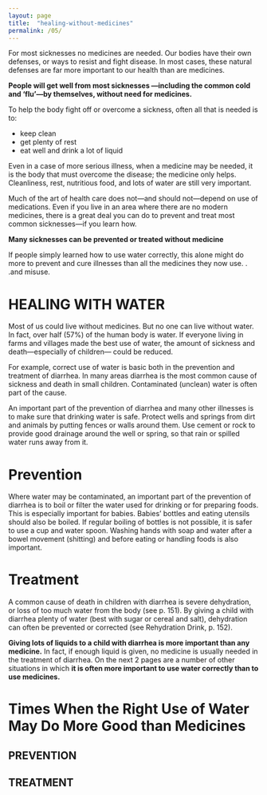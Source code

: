 ```yaml
---
layout: page
title:  "healing-without-medicines"
permalink: /05/
---
```

For most sicknesses no medicines are needed. Our bodies have their own defenses, or ways to resist and fight disease. In most cases, these natural defenses are far more important to our health than are medicines.

**People will get well from most sicknesses —including the common cold and ‘flu’—by themselves, without need for medicines.**

To help the body fight off or overcome a sickness, often all that is needed is to:

  - keep clean
  - get plenty of rest
  - eat well and drink a lot of liquid

Even in a case of more serious illness, when a medicine may be needed, it is the body that must overcome the disease; the medicine only helps. Cleanliness, rest, nutritious food, and lots of water are still very important.


Much of the art of health care does not—and should not—depend on use of medications. Even if you live in an area where there are no modern medicines, there is a great deal you can do to prevent and treat most common sicknesses—if you learn how.

**Many sicknesses can be prevented or treated without medicine**

If people simply learned how to use water correctly, this alone might do more to prevent and cure illnesses than all the medicines they now use. . .and misuse.


# HEALING WITH WATER

Most of us could live without medicines. But no one can live without water. In fact, over half (57%) of the human body is water. If everyone living in farms and villages made the best use of water, the amount of sickness and death—especially of children— could be reduced.

For example, correct use of water is basic both in the prevention and treatment of diarrhea. In many areas diarrhea is the most common cause of sickness and death in small children. Contaminated (unclean) water is often part of the cause.

An important part of the prevention of diarrhea and many other illnesses is to make sure that drinking water is safe. Protect wells and springs from dirt and animals by putting fences or walls around them. Use cement or rock to provide good drainage around the well or spring, so that rain or spilled water runs away from it.

# Prevention

Where water may be contaminated, an  important part of the prevention of diarrhea is to boil or filter the water used for drinking or for preparing foods. This is especially important for babies. Babies’ bottles and eating utensils should also be boiled. If regular boiling of bottles is not possible, it is safer to use a cup and water spoon. Washing hands with soap and water after a bowel movement (shitting) and before eating or handling foods is also important.

# Treatment

A common cause of death in children with diarrhea is severe dehydration, or loss of too much water from the body (see p. 151). By giving a child with diarrhea plenty of water (best with sugar or cereal and salt), dehydration can often be prevented or corrected (see Rehydration Drink, p. 152).


**Giving lots of liquids to a child with diarrhea is more important than any medicine.** In fact, if enough liquid is given, no medicine is usually needed in the treatment of diarrhea.
On the next 2 pages are a number of other situations in which **it is often more important to use water correctly than to use medicines.**


# Times When the Right Use of Water May Do More Good than Medicines

## PREVENTION

## TREATMENT
